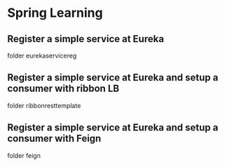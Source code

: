 # Spring Learning
## Register a simple service at Eureka
folder eurekaservicereg
## Register a simple service at Eureka and setup a consumer with ribbon LB
folder ribbonresttemplate
## Register a simple service at Eureka and setup a consumer with Feign
folder feign
